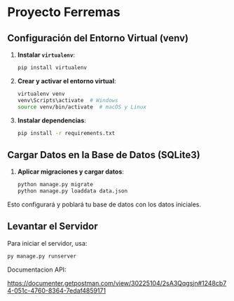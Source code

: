 # Proyecto Ferremas

## Configuración del Entorno Virtual (venv)

1. **Instalar `virtualenv`**:
    ```sh
    pip install virtualenv
    ```

2. **Crear y activar el entorno virtual**:
    ```sh
    virtualenv venv
    venv\Scripts\activate  # Windows
    source venv/bin/activate  # macOS y Linux
    ```

3. **Instalar dependencias**:
    ```sh
    pip install -r requirements.txt
    ```

## Cargar Datos en la Base de Datos (SQLite3)

1. **Aplicar migraciones y cargar datos**:
    ```sh
    python manage.py migrate
    python manage.py loaddata data.json
    ```

Esto configurará y poblará tu base de datos con los datos iniciales.

## Levantar el Servidor

Para iniciar el servidor, usa:
```sh
py manage.py runserver
```

Documentacion API:

https://documenter.getpostman.com/view/30225104/2sA3Qqgsjn#1248cb74-051c-4760-8364-7edaf4859171